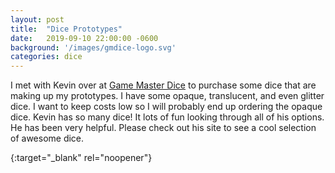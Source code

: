 ```yaml
---
layout: post
title:  "Dice Prototypes"
date:   2019-09-10 22:00:00 -0600
background: '/images/gmdice-logo.svg'
categories: dice
---
```


I met with Kevin over at [Game Master Dice][gmdice] to purchase some dice that are making up my prototypes. I have some opaque, translucent, and even glitter dice. I want to keep costs low so I will probably end up ordering the opaque dice. Kevin has so many dice! It lots of fun looking through all of his options. He has been very helpful. Please check out his site to see a cool selection of awesome dice. 

[gmdice]: https://www.gmdice.com/
{:target="_blank" rel="noopener"}